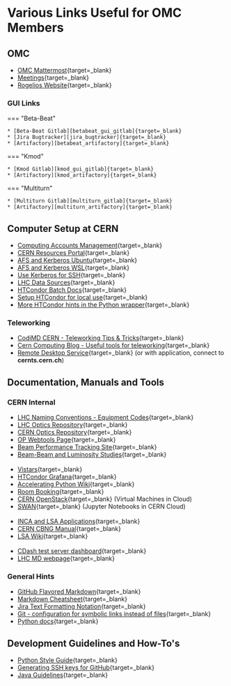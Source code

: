 # Various Links Useful for OMC Members

## OMC

* [OMC Mattermost][omc_mattermost]{target=_blank}
* [Meetings][omc_indico]{target=_blank}
* [Rogelios Website][roro_website]{target=_blank}

### GUI Links

=== "Beta-Beat"
    
    * [Beta-Beat Gitlab][betabeat_gui_gitlab]{target=_blank}
    * [Jira Bugtracker][jira_bugtracker]{target=_blank}
    * [Artifactory][betabeat_artifactory]{target=_blank}

=== "Kmod"
    
    * [Kmod Gitlab][kmod_gui_gitlab]{target=_blank}
    * [Artifactory][kmod_artifactory]{target=_blank}
    
=== "Multiturn"

    * [Multiturn Gitlab][multiturn_gitlab]{target=_blank}
    * [Artifactory][multiturn_artifactory]{target=_blank}

## Computer Setup at CERN

* [Computing Accounts Management][accounts_cern]{target=_blank}
* [CERN Resources Portal][services_cern]{target=_blank}
* [AFS and Kerberos Ubuntu][afs_kerberos_ubuntu]{target=_blank}
* [AFS and Kerberos WSL][afs_kerberos_wsl]{target=_blank}
* [Use Kerberos for SSH][kerberos_ssh]{target=_blank}
* [LHC Data Sources][lhc_data_sources]{target=_blank}
* [HTCondor Batch Docs][batch_docs]{target=_blank}
* [Setup HTCondor for local use][htcondor_local]{target=_blank}
* [More HTCondor hints in the Python wrapper][htcondor_python]{target=_blank}

### Teleworking

* [CodiMD CERN - Teleworking Tips & Tricks][codimd]{target=_blank}
* [Cern Computing Blog - Useful tools for teleworking][cern_computing_blog]{target=_blank}
* [Remote Desktop Service][remote_desktop_service]{target=_blank} (or with application, connect to **cernts.cern.ch**)

## Documentation, Manuals and Tools

### CERN Internal

* [LHC Naming Conventions - Equipment Codes][equipment_codes]{target=_blank}
* [LHC Optics Repository][lhc_gitlab]{target=_blank}
* [CERN Optics Repository][cern_optics_repo_site]{target=_blank}
* [OP Webtools Page][op_webtools]{target=_blank}
* [Beam Performance Tracking Site][bpt_site]{target=_blank}
* [Beam-Beam and Luminosity Studies][bblumi]{target=_blank}
<br><br>
* [Vistars][op_vistar]{target=_blank}
* [HTCondor Grafana][htcondor_grafana]{target=_blank}
* [Accelerating Python Wiki][acc_py_wiki]{target=_blank}
* [Room Booking][room_booking]{target=_blank}
* [CERN OpenStack][cern_openstack]{target=_blank} (Virtual Machines in Cloud)
* [SWAN][swan]{target=_blank} (Jupyter Notebooks in CERN Cloud)
<br><br>
* [INCA and LSA Applications][inca_lsa_apps]{target=_blank}
* [CERN CBNG Manual][cbng_manual]{target=_blank}
* [LSA Wiki][lsa_wiki]{target=_blank}
<br><br>
* [CDash test server dashboard][cdash_testserver]{target=_blank}
* [LHC MD webpage][lhc_md_page]{target=_blank}

### General Hints

* [GitHub Flavored Markdown][github_markdown]{target=_blank}
* [Markdown Cheatsheet][markdown_cheatsheet]{target=_blank}
* [Jira Text Formatting Notation][jira_formatting]{target=_blank}
* [Git - configuration for symbolic links instead of files][git_configs]{target=_blank}
* [Python docs][python_docs]{target=_blank}

## Development Guidelines and How-To's

* [Python Style Guide][python_style_guide]{target=_blank}
* [Generating SSH keys for GitHub][ssh_keys_github]{target=_blank}
* [Java Guidelines][java_guidelines]{target=_blank}


[omc_mattermost]: https://mattermost.web.cern.ch/be-dep/channels/omc-team
[omc_indico]: https://indico.cern.ch/category/5986/
[roro_website]: https://rtomas.web.cern.ch/rtomas/

[betabeat_gui_gitlab]: https://gitlab.cern.ch/acc-co/lhc/lhc-app-beta-beating
[jira_bugtracker]: https://its.cern.ch/jira/projects/BBGUI/
[betabeat_artifactory]: http://artifactory.cern.ch/webapp/#/artifacts/browse/tree/General/beco-release-local/cern/lhc/lhc-app-beta-beating

[kmod_gui_gitlab]: https://gitlab.cern.ch/acc-co/lhc/lhc-app-kmod
[kmod_artifactory]: http://artifactory.cern.ch/webapp/#/artifacts/browse/tree/General/beco-release-local/cern/lhc/lhc-app-kmod

[multiturn_gitlab]: https://gitlab.cern.ch/acc-co/lhc/lhc-multiturn
[multiturn_artifactory]: http://artifactory.cern.ch/webapp/#/artifacts/browse/tree/General/beco-release-local/cern/lhc/lhc-multiturn

[accounts_cern]: https://account.cern.ch/account/Management/MyAccounts.aspx
[services_cern]: https://resources.web.cern.ch/resources/Manage/ListServices.aspx
[afs_kerberos_ubuntu]: https://gist.github.com/OmeGak/9530124
[afs_kerberos_wsl]: https://gist.github.com/JoschD/194b3f6c6fcc408684a481fd4a2ff4e5
[kerberos_ssh]: https://twiki.cern.ch/twiki/bin/view/Main/Kerberos
[lhc_data_sources]: https://twiki.cern.ch/twiki/bin/view/ABPComputing/LhcDataStorage
[batch_docs]: https://batchdocs.web.cern.ch/index.html
[htcondor_local]: https://twiki.cern.ch/twiki/bin/view/ABPComputing/LxbatchHTCondor
[htcondor_python]: http://pylhc.github.io/Beta-Beat.src/utils/index.html#module-utils.htcondor_wrapper

[codimd]: https://codimd.web.cern.ch/vjC8BHbTS7etHwJve-K2Uw
[cern_computing_blog]: https://computing-blog.web.cern.ch/2020/03/useful-tools-for-teleworking/
[remote_desktop_service]: https://remotedesktop.web.cern.ch/remotedesktop/RDweb/Desktops.aspx

[equipment_codes]: https://edms5.cern.ch/cedar/plsql/codes.systems
[lhc_gitlab]: https://gitlab.cern.ch/acc-models/acc-models-lhc
[cern_optics_repo_site]: https://acc-models.web.cern.ch/acc-models/
[op_webtools]: https://op-webtools.web.cern.ch/index.html
[bpt_site]: https://bpt.web.cern.ch/
[bblumi]: http://bblumi.web.cern.ch/

[op_vistar]: https://op-webtools.web.cern.ch/vistar/vistars.php
[htcondor_grafana]: https://monit-grafana.cern.ch/
[acc_py_wiki]: https://wikis.cern.ch/display/ACCPY/Getting+started+with+acc-python
[room_booking]: https://indico.cern.ch/rooms/book#
[cern_openstack]: https://openstack.cern.ch/
[swan]: https://swan.cern.ch/

[inca_lsa_apps]: https://wikis.cern.ch/pages/viewpage.action?pageId=80977620
[cbng_manual]: https://wikis.cern.ch/display/DVTLS/CBNG
[lsa_wiki]: https://wikis.cern.ch/display/LSA/Home

[cdash_testserver]: http://abp-cdash.web.cern.ch/abp-cdash/
[lhc_md_page]: https://espace.cern.ch/lhc-md/default.aspx

[github_markdown]: https://help.github.com/articles/github-flavored-markdown
[markdown_cheatsheet]: https://github.com/adam-p/markdown-here/wiki/Markdown-Cheatsheet
[jira_formatting]: https://jira.atlassian.com/secure/WikiRendererHelpAction.jspa?section=all
[git_configs]: http://stackoverflow.com/questions/954560/what-does-git-do-to-files-that-are-a-symbolic-link
[python_docs]: http://docs.python.org/

[python_style_guide]: https://www.python.org/dev/peps/pep-0008/
[ssh_keys_github]: https://help.github.com/articles/generating-ssh-keys
[java_guidelines]: https://wikis.cern.ch/display/DEV/Java+-+BE-CO+development+guidelines